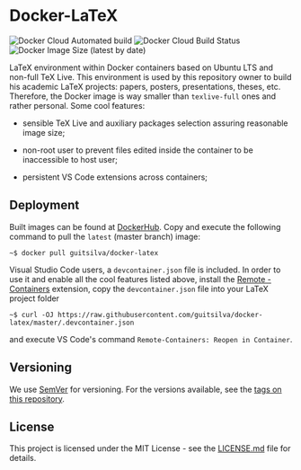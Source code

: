 # Docker-LaTeX

![Docker Cloud Automated build](https://img.shields.io/docker/cloud/automated/guitsilva/docker-latex)
![Docker Cloud Build Status](https://img.shields.io/docker/cloud/build/guitsilva/docker-latex)
![Docker Image Size (latest by date)](https://img.shields.io/docker/image-size/guitsilva/docker-latex)

LaTeX environment within Docker containers based on Ubuntu LTS and non-full TeX Live. This environment is used by this repository owner to build his academic LaTeX projects: papers, posters, presentations, theses, etc. Therefore, the Docker image is way smaller than `texlive-full` ones and rather personal. Some cool features:

- sensible TeX Live and auxiliary packages selection assuring reasonable image size;

- non-root user to prevent files edited inside the container to be inaccessible to host user;

- persistent VS Code extensions across containers;

## Deployment

Built images can be found at [DockerHub](https://hub.docker.com/r/guitsilva/docker-latex). Copy and execute the following command to pull the `latest` (master branch) image:

    ~$ docker pull guitsilva/docker-latex

Visual Studio Code users, a `devcontainer.json` file is included. In order to use it and enable all the cool features listed above, install the [Remote - Containers](https://marketplace.visualstudio.com/items?itemName=ms-vscode-remote.remote-containers) extension, copy the `devcontainer.json` file into your LaTeX project folder

    ~$ curl -OJ https://raw.githubusercontent.com/guitsilva/docker-latex/master/.devcontainer.json

and execute VS Code's command `Remote-Containers: Reopen in Container`.

## Versioning

We use [SemVer](semver.org) for versioning. For the versions available, see the [tags on this repository](https://github.com/guitsilva/docker-latex/tags).

## License

This project is licensed under the MIT License - see the [LICENSE.md](https://github.com/guitsilva/docker-latex/blob/master/LICENSE) file for details.